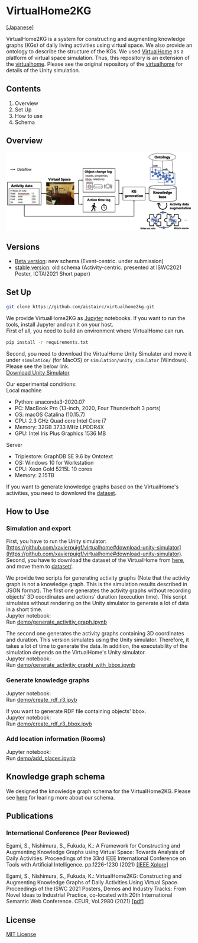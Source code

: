 # VirtualHome2KG
[[Japanese]](./README_ja.md)

VirtualHome2KG is a system for constructing and augmenting knowledge graphs (KGs) of daily living activities using virtual space. We also provide an ontology to describe the structure of the KGs.
We used [VirtualHome](http://virtual-home.org/) as a platform of virtual space simulation. Thus, this repository is an extension of the [virtualhome](https://github.com/xavierpuigf/virtualhome).
Please see the original repository of the [virtualhome](https://github.com/xavierpuigf/virtualhome) for details of the Unity simulation. 

## Contents
1. Overview
2. Set Up
3. How to use
4. Schema
<!--5. Knowledge graphs-->

## Overview

![overview](image/overview.png "Overview of VirtualHome2KG")

## Versions
- [Beta version](https://github.com/aistairc/VirtualHome2KG/):  new schema (Event-centric. under submission)  
- [stable version](https://github.com/aistairc/VirtualHome2KG/tree/bcfa5b7b06af046c70d7d41c454ad7f9610ecbd2): old schema (Activity-centric. presented at ISWC2021 Poster, ICTAI2021 Short paper)

## Set Up

```bash
git clone https://github.com/aistairc/virtualhome2kg.git
```
We provide VirtualHome2KG as [Jupyter](https://jupyter.org/) notebooks. If you want to run the tools, install Jupyter and run it on your host.
<br/>
First of all, you need to build an environment where VirtualHome can run.
```bash
pip install -r requirements.txt
```
Second, you need to download the VirtualHome Unity Simulater and move it under `simulation/` (for MacOS) or `simulation/unity_simulator` (Windows).  
Please see the below link.  
[Download Unity Simulator
](https://github.com/xavierpuigf/virtualhome/blob/master/README.md#download-unity-simulator)  

Our experimental conditions:  
Local machine  
- Python: anaconda3-2020.07
- PC: MacBook Pro (13-inch, 2020, Four Thunderbolt 3 ports)
- OS: macOS Catalina (10.15.7)
- CPU: 2.3 GHz Quad core Intel Core i7
- Memory: 32GB 3733 MHz LPDDR4X
- GPU: Intel Iris Plus Graphics 1536 MB
  
Server  
- Triplestore: GraphDB SE 9.6 by Ontotext
- OS: Windows 10 for Workstation
- CPU: Xeon Gold 5215L 10 cores
- Memory: 2.15TB
  
If you want to generate knowledge graphs based on the VirtualHome's activities, you need to downlowd the [dataset](https://github.com/xavierpuigf/virtualhome/tree/master/simulation#dataset).

## How to Use

### Simulation and export
First, you have to run the Unity simulator: [https://github.com/xavierpuigf/virtualhome#download-unity-simulator](https://github.com/xavierpuigf/virtualhome#download-unity-simulator).  
Second, you have to download the dataset of the VirtualHome from [here](http://virtual-home.org/release/programs/programs_processed_precond_nograb_morepreconds.zip), and move them to [dataset/](dataset/).  
<!--Script:  
```bash
cd scripts
python simulation_export.py [activity class (e.g., HygieneStyling, BedTimeSleep, and EatingDrinking)]
```-->
We provide two scripts for generating activity graphs (Note that the activity graph is not a knowledge graph. This is the simulation results described in JSON format).
The first one generates the activity graphs without recording objects' 3D coordinates and actions' duration (execution time). This script simulates without rendering on the Unity simulator to generate a lot of data in a short time.  
Jupyter notebook:  
Run [demo/generate_activitiy_graph.ipynb](demo/generate_activity_graph.ipynb)
  
The second one generates the activity graphs containing 3D coordinates and duration. This version simulates using the Unity simulator. Therefore, it takes a lot of time to generate the data. In addition, the executability of the simulation depends on the VirtualHome's Unity simulator.  
Jupyter notebook:  
Run [demo/generate_activitiy_graphi_with_bbox.ipynb](demo/generate_activity_graph_with_bbox.ipynb)
### Generate knowledge graphs
<!--Script:  
```bash
cd scripts
python create_rdf.py [activity name (folder name of the simulation results)]
```-->
Jupyter notebook:  
Run [demo/create_rdf_r3.ipyb](demo/create_rdf_r3.ipynb)
  
If you want to generate RDF file containing objects' bbox.  
Jupyter notebook:  
Run [demo/create_rdf_r3_bbox.ipyb](demo/create_rdf_r3_bbox.ipynb)

### Add location information (Rooms)
Jupyter notebook:   
Run [demo/add_places.ipynb](demo/add_places.ipynb)

## Knowledge graph schema
We designed the knowledge graph schema for the VirtualHome2KG. Please see [here](ontology) for learing more about our schema.

## Publications
### International Conference (Peer Reviewed)

Egami, S., Nishimura, S., Fukuda, K.: A Framework for Constructing and Augmenting Knowledge Graphs using Virtual Space: Towards Analysis of Daily Activities. Proceedings of the 33rd IEEE International Conference on Tools with Artificial Intelligence. pp.1226-1230 (2021) [[IEEE Xplore]](https://ieeexplore.ieee.org/document/9643400)

Egami, S., Nishimura, S., Fukuda, K.: VirtualHome2KG: Constructing and Augmenting Knowledge Graphs of Daily Activities Using Virtual Space. Proceedings of the ISWC 2021 Posters, Demos and Industry Tracks: From Novel Ideas to Industrial Practice, co-located with 20th International Semantic Web Conference. CEUR, Vol.2980 (2021) [[pdf]](http://ceur-ws.org/Vol-2980/paper381.pdf)

## License
[MIT License](./LICENSE)
